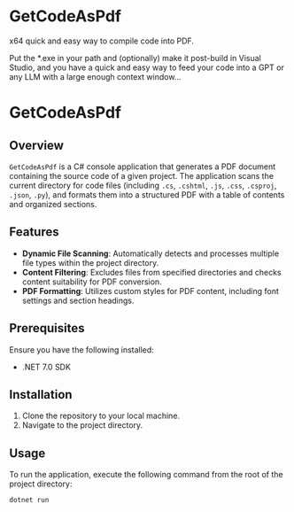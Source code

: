 # GetCodeAsPdf

x64 quick and easy way to compile code into PDF.

Put the *.exe in your path and (optionally) make it post-build 
in Visual Studio, and you have a quick and easy way 
to feed your code into a GPT
or any LLM with a large enough context window...
# GetCodeAsPdf

## Overview
`GetCodeAsPdf` is a C# console application that generates a PDF document containing the source code of a given project. The application scans the current directory for code files (including `.cs`, `.cshtml`, `.js`, `.css`, `.csproj`, `.json`, `.py`), and formats them into a structured PDF with a table of contents and organized sections.

## Features
- **Dynamic File Scanning**: Automatically detects and processes multiple file types within the project directory.
- **Content Filtering**: Excludes files from specified directories and checks content suitability for PDF conversion.
- **PDF Formatting**: Utilizes custom styles for PDF content, including font settings and section headings.

## Prerequisites
Ensure you have the following installed:
- .NET 7.0 SDK

## Installation
1. Clone the repository to your local machine.
2. Navigate to the project directory.

## Usage
To run the application, execute the following command from the root of the project directory:
```bash
dotnet run
